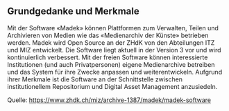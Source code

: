 ## Grundgedanke und Merkmale

Mit der Software «Madek» können Plattformen zum Verwalten, Teilen und Archivieren von Medien wie das «Medienarchiv der Künste» betrieben werden. Madek wird Open Source an der ZHdK von den Abteilungen ITZ und MIZ entwickelt. Die Software liegt aktuell in der Version 3 vor und wird kontinuierlich verbessert. Mit der freien Software können interessierte Institutionen (und auch Privatpersonen) eigene Medienarchive betreiben und das System für ihre Zwecke anpassen und weiterentwickeln. Aufgrund ihrer Merkmale ist die Software an der Schnittstelle zwischen institutionellem Repositorium und Digital Asset Management anzusiedeln.

Quelle: https://www.zhdk.ch/miz/archive-1387/madek/madek-software